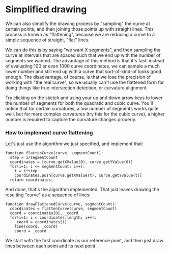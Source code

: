 # Simplified drawing

We can also simplify the drawing process by "sampling" the curve at certain points, and then joining those points up with straight lines. This process is known as "flattening", because we are reducing a curve to a simple sequence of straight, "flat" lines.

We can do this is by saying "we want X segments", and then sampling the curve at intervals that are spaced such that we end up with the number of segments we wanted. The advantage of this method is that it's fast: instead of evaluating 100 or even 1000 curve coordinates, we can sample a much lower number and still end up with a curve that sort-of-kind-of looks good enough. The disadvantage, of course, is that we lose the precision of working with "the real curve", so we usually can't use the flattened form for doing things like true intersection detection, or curvature alignment.

<Graphic title="Flattening a quadratic curve" setup={this.setupQuadratic} draw={this.drawFlattened} onKeyDown={this.onKeyDown}/>
<Graphic title="Flattening a cubic curve" setup={this.setupCubic} draw={this.drawFlattened} onKeyDown={this.onKeyDown} />

Try clicking on the sketch and using your up and down arrow keys to lower the number of segments for both the quadratic and cubic curve. You'll notice that for certain curvatures, a low number of segments works quite well, but for more complex curvatures (try this for the cubic curve), a higher number is required to capture the curvature changes properly.

<div className="howtocode">

### How to implement curve flattening

Let's just use the algorithm we just specified, and implement that:

```
function flattenCurve(curve, segmentCount):
  step = 1/segmentCount
  coordinates = [curve.getXValue(0), curve.getYValue(0)]
  for(i=1; i <= segmentCount; i++):
    t = i*step
    coordinates.push[curve.getXValue(t), curve.getYValue(t)]
  return coordinates;
```

And done, that's the algorithm implemented. That just leaves drawing the resulting "curve" as a sequence of lines:

```
function drawFlattenedCurve(curve, segmentCount):
  coordinates = flattenCurve(curve, segmentCount)
  coord = coordinates[0], _coord
  for(i=1; i < coordinates.length; i++):
    _coord = coordinates[i]
    line(coord, _coord)
    coord = _coord
```

We start with the first coordinate as our reference point, and then just draw lines between each point and its next point.

</div>
